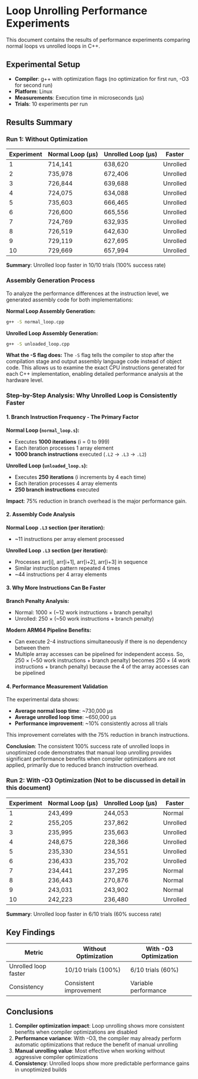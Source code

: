 # Loop Unrolling Performance Experiments

This document contains the results of performance experiments comparing normal loops vs unrolled loops in C++.

## Experimental Setup
- **Compiler**: g++ with optimization flags (no optimization for first run, -O3 for second run)
- **Platform**: Linux
- **Measurements**: Execution time in microseconds (μs)
- **Trials**: 10 experiments per run

## Results Summary

### Run 1: Without Optimization
| Experiment | Normal Loop (μs) | Unrolled Loop (μs) | Faster |
|------------|------------------|-------------------|---------|
| 1          | 714,141         | 638,620          | Unrolled|
| 2          | 735,978         | 672,406          | Unrolled|
| 3          | 726,844         | 639,688          | Unrolled|
| 4          | 724,075         | 634,088          | Unrolled|
| 5          | 735,603         | 666,465          | Unrolled|
| 6          | 726,600         | 665,556          | Unrolled|
| 7          | 724,769         | 632,935          | Unrolled|
| 8          | 726,519         | 642,630          | Unrolled|
| 9          | 729,119         | 627,695          | Unrolled|
| 10         | 729,669         | 657,994          | Unrolled|

**Summary**: Unrolled loop faster in 10/10 trials (100% success rate)

### Assembly Generation Process

To analyze the performance differences at the instruction level, we generated assembly code for both implementations:

**Normal Loop Assembly Generation:**
```bash
g++ -S normal_loop.cpp
```

**Unrolled Loop Assembly Generation:**
```bash
g++ -S unloaded_loop.cpp
```

**What the -S flag does:**
The `-S` flag tells the compiler to stop after the compilation stage and output assembly language code instead of object code. This allows us to examine the exact CPU instructions generated for each C++ implementation, enabling detailed performance analysis at the hardware level.

### Step-by-Step Analysis: Why Unrolled Loop is Consistently Faster

#### 1. **Branch Instruction Frequency - The Primary Factor**

**Normal Loop (`normal_loop.s`):**
- Executes **1000 iterations** (i = 0 to 999)
- Each iteration processes 1 array element
- **1000 branch instructions** executed (`.L2` → `.L3` → `.L2`)

**Unrolled Loop (`unloaded_loop.s`):**
- Executes **250 iterations** (i increments by 4 each time)
- Each iteration processes 4 array elements
- **250 branch instructions** executed

**Impact**: 75% reduction in branch overhead is the major performance gain.

#### 2. **Assembly Code Analysis**

**Normal Loop `.L3` section (per iteration):** 

- ~11 instructions per array element processed

**Unrolled Loop `.L3` section (per iteration):**
- Processes arr[i], arr[i+1], arr[i+2], arr[i+3] in sequence
- Similar instruction pattern repeated 4 times
- ~44 instructions per 4 array elements 

#### 3. **Why More Instructions Can Be Faster**

**Branch Penalty Analysis:**
- Normal: 1000 × (~12 work instructions + branch penalty)
- Unrolled: 250 × (~50 work instructions + branch penalty)

**Modern ARM64 Pipeline Benefits:**
- Can execute 2-4 instructions simultaneously if there is no dependency between them
- Multiple array accesses can be pipelined for independent access. So, 250 × (~50 work instructions + branch penalty) becomes  250 × (4 work instructions + branch penalty) because the 4 of the array accesses can be pipelined

#### 4. **Performance Measurement Validation**

The experimental data shows:
- **Average normal loop time**: ~730,000 μs
- **Average unrolled loop time**: ~650,000 μs
- **Performance improvement**: ~10% consistently across all trials

This improvement correlates with the 75% reduction in branch instructions. 

**Conclusion**: The consistent 100% success rate of unrolled loops in unoptimized code demonstrates that manual loop unrolling provides significant performance benefits when compiler optimizations are not applied, primarily due to reduced branch instruction overhead.


### Run 2: With -O3 Optimization (Not to be discussed in detail in this document)
| Experiment | Normal Loop (μs) | Unrolled Loop (μs) | Faster |
|------------|------------------|-------------------|---------|
| 1          | 243,499         | 244,053          | Normal  |
| 2          | 255,205         | 237,862          | Unrolled|
| 3          | 235,995         | 235,663          | Unrolled|
| 4          | 248,675         | 228,366          | Unrolled|
| 5          | 235,330         | 234,551          | Unrolled|
| 6          | 236,433         | 235,702          | Unrolled|
| 7          | 234,441         | 237,295          | Normal  |
| 8          | 236,443         | 270,876          | Normal  |
| 9          | 243,031         | 243,902          | Normal  |
| 10         | 242,223         | 236,480          | Unrolled|

**Summary**: Unrolled loop faster in 6/10 trials (60% success rate)

## Key Findings

| Metric | Without Optimization | With -O3 Optimization |
|--------|---------------------|----------------------|
| Unrolled loop faster | 10/10 trials (100%) | 6/10 trials (60%) |
| Consistency | Consistent improvement | Variable performance |

## Conclusions

1. **Compiler optimization impact**: Loop unrolling shows more consistent benefits when compiler optimizations are disabled
2. **Performance variance**: With -O3, the compiler may already perform automatic optimizations that reduce the benefit of manual unrolling
3. **Manual unrolling value**: Most effective when working without aggressive compiler optimizations
4. **Consistency**: Unrolled loops show more predictable performance gains in unoptimized builds